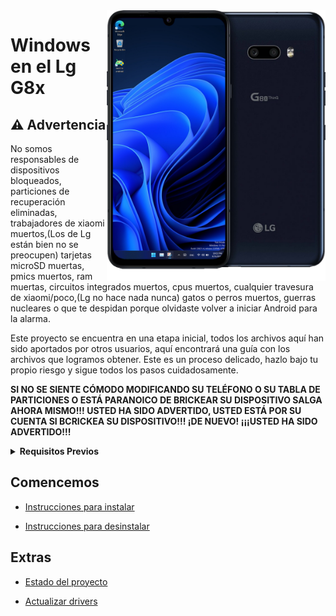  <img align="right" src="https://github.com/Icesito68/Port-Windows-11-Lg-G8x/blob/main/mh2lm.png" width="350" alt="Windows 11 Running On A Lg G8x">


# Windows en el Lg G8x 

## ⚠️ Advertencia

No somos responsables de dispositivos bloqueados, particiones de recuperación eliminadas, trabajadores de xiaomi muertos,(Los de Lg están bien no se preocupen) tarjetas microSD muertas, pmics muertos, ram muertas, circuitos integrados muertos, cpus muertos, cualquier travesura de xiaomi/poco,(Lg no hace nada nunca) gatos o perros muertos, guerras nucleares o que te despidan porque olvidaste volver a iniciar Android para la alarma.

Este proyecto se encuentra en una etapa inicial, todos los archivos aquí han sido aportados por otros usuarios, aquí encontrará una guía con los archivos que logramos obtener. Este es un proceso delicado, hazlo bajo tu propio riesgo y sigue todos los pasos cuidadosamente.

**SI NO SE SIENTE CÓMODO MODIFICANDO SU TELÉFONO O SU TABLA DE PARTICIONES O ESTÁ PARANOICO DE BRICKEAR SU DISPOSITIVO SALGA AHORA MISMO!!! USTED HA SIDO ADVERTIDO, USTED ESTÁ POR SU CUENTA SI BCRICKEA SU DISPOSITIVO!!! ¡DE NUEVO! ¡¡¡USTED HA SIDO ADVERTIDO!!!**

<details>
<summary><a><strong>Requisitos Previos</strong></a></summary>

- ¡HACER UN BACKUP DE TODAS LAS PARTICIONES CON QFIL!

- Tener el bootloader desbloqueado

- Tener el [TWRP](https://drive.google.com/file/d/1xc9DhNX5bj8PZKOZc09N5QhtOGamKD9o/view?usp=share_link) u [Orange Fox](https://drive.google.com/file/d/1EGyZOBfdfZ_4nAqD7FURbJ-Bvq3E4ckO/view?usp=share_link) instalado (ambos se instalan como módulos de magisk)

- Tener descargadas las [Platform Tools](https://developer.android.com/studio/releases/platform-tools?hl=es-419)

- Tener un [ISO de Windows 11 Arm](https://uupdump.net/)

- Tener [Parted](https://www.mediafire.com/file/s9bjano4pezphou/parted/file) (Este archivo pertenece a [Gus33000](https://github.com/gus33000))

- Tener el script de [Mass Storage Mode](https://www.mediafire.com/file/m4yecbhu9fifjy7/msc.sh/file) (Este archivo pertenece a [Gus33000](https://github.com/gus33000)) o  Tener la imagen para entrar en [Mass Storage Mode](https://drive.google.com/file/d/13aqm-Hq4mWz5xDn9jSNxFSoF-qkEmUBx/view?usp=share_link) (gracias a Molly por compartirla)

- Tener la [Uefi del G8x](https://github.com/edk2-porting/edk2-msm/releases/tag/2302.1-mh2lm)
 
- Tener los [Drivers](https://github.com/Icesito68/LGE-SM8150-Drivers/releases/tag/2302.02) y el [Instalador](https://github.com/WOA-Project/DriverUpdater/releases/)

- [Qfil](https://drive.google.com/file/d/1P7uGjIirqGRdkwlxgKf_idepDlv6_u-q/view?usp=sharing) para los backups y flasheos necesarios

- [Drivers de Qfil](https://drive.google.com/file/d/1sPJm1RuSoVX9JMEs-Gx8xNuEDadO6rpj/view?usp=sharing) necesarios para que Qfil funcione 

- [Firehose para el g8x](https://drive.google.com/file/d/1ekI_d2-P9GdoakkSgk2hK1WHbQLIPlTQ/view?usp=sharing) necesario para que Qfil funcione

  </summary>
</details>

## Comencemos

- [Instrucciones para instalar](https://github.com/Icesito68/Port-Windows-11-Lg-G8x/blob/main/guide/Espa%C3%B1ol/1-Particiones.md)

- [Instrucciones para desinstalar](https://github.com/Icesito68/Port-Windows-11-Lg-G8x/blob/main/guide/Espa%C3%B1ol/Desinstalar.md)


## Extras

- [Estado del proyecto](https://github.com/Icesito68/Port-Windows-11-Lg-G8x/blob/main/guide/Espa%C3%B1ol/Estado.md)

- [Actualizar drivers](https://github.com/Icesito68/Port-Windows-11-Lg-G8x/blob/main/guide/Espa%C3%B1ol/Actualizar.md)
